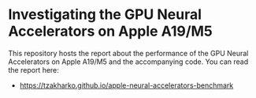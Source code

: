 # Investigating the GPU Neural Accelerators on Apple A19/M5

This repository hosts the report about the performance of the GPU Neural Accelerators on Apple A19/M5 and the accompanying code. You can read the report here:

- https://tzakharko.github.io/apple-neural-accelerators-benchmark
